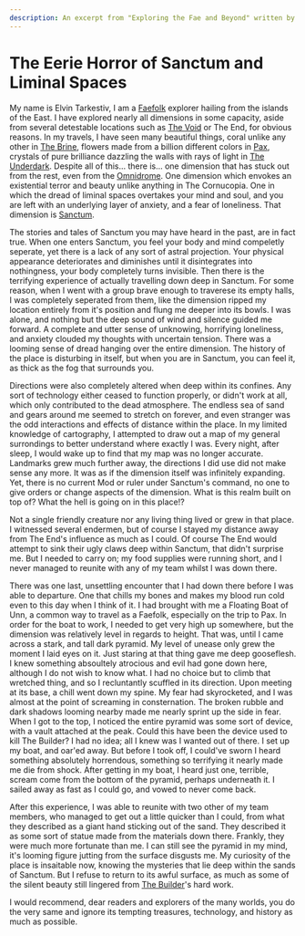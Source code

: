 ```yaml
---
description: An excerpt from "Exploring the Fae and Beyond" written by Elvin Tarkestiv
---
```


# The Eerie Horror of Sanctum and Liminal Spaces

My name is Elvin Tarkestiv, I am a [Faefolk](https://thebrackenpack.fandom.com/wiki/Faefolk) explorer hailing from the islands of the East. I have explored nearly all dimensions in some capacity, aside from several detestable locations such as [The Void](https://thebrackenpack.fandom.com/wiki/Void) or The End, for obvious reasons. In my travels, I have seen many beautiful things, coral unlike any other in [The Brine](https://thebrackenpack.fandom.com/wiki/The\_Brine), flowers made from a billion different colors in [Pax](https://thebrackenpack.fandom.com/wiki/Pax), crystals of pure brilliance dazzling the walls with rays of light in [The Underdark](https://thebrackenpack.fandom.com/wiki/The\_Underdark). Despite all of this... there is... one dimension that has stuck out from the rest, even from the [Omnidrome](https://thebrackenpack.fandom.com/wiki/Omnidrome). One dimension which envokes an existential terror and beauty unlike anything in The Cornucopia. One in which the dread of liminal spaces overtakes your mind and soul, and you are left with an underlying layer of anxiety, and a fear of loneliness. That dimension is [Sanctum](https://thebrackenpack.fandom.com/wiki/Sanctum).

The stories and tales of Sanctum you may have heard in the past, are in fact true. When one enters Sanctum, you feel your body and mind compeletly seperate, yet there is a lack of any sort of astral projection. Your physical appearance deteriorates and diminishes until it disintegrates into nothingness, your body completely turns invisible. Then there is the terrifying experience of actually travelling down deep in Sanctum. For some reason, when I went with a group brave enough to traverese its empty halls, I was completely seperated from them, like the dimension ripped my location entirely from it's position and flung me deeper into its bowls. I was alone, and nothing but the deep sound of wind and silence guided me forward. A complete and utter sense of unknowing, horrifying loneliness, and anxiety clouded my thoughts with uncertain tension. There was a looming sense of dread hanging over the entire dimension. The history of the place is disturbing in itself, but when you are in Sanctum, you can feel it, as thick as the fog that surrounds you.

Directions were also completely altered when deep within its confines. Any sort of technology either ceased to function properly, or didn't work at all, which only contributed to the dead atmosphere. The endless sea of sand and gears around me seemed to stretch on forever, and even stranger was the odd interactions and effects of distance within the place. In my limited knowledge of cartography, I attempted to draw out a map of my general surrondings to better understand where exactly I was. Every night, after sleep, I would wake up to find that my map was no longer accurate. Landmarks grew much further away, the directions I did use did not make sense any more. It was as if the dimension itself was infinitely expanding. Yet, there is no current Mod or ruler under Sanctum's command, no one to give orders or change aspects of the dimension. What is this realm built on top of? What the hell is going on in this place!?

Not a single friendly creature nor any living thing lived or grew in that place. I witnessed several endermen, but of course I stayed my distance away from The End's influence as much as I could. Of course The End would attempt to sink their ugly claws deep within Sanctum, that didn't surprise me. But I needed to carry on; my food supplies were running short, and I never managed to reunite with any of my team whilst I was down there.

There was one last, unsettling encounter that I had down there before I was able to departure. One that chills my bones and makes my blood run cold even to this day when I think of it. I had brought with me a Floating Boat of Unn, a common way to travel as a Faefolk, especially on the trip to Pax. In order for the boat to work, I needed to get very high up somewhere, but the dimension was relatively level in regards to height. That was, until I came across a stark, and tall dark pyramid. My level of unease only grew the moment I laid eyes on it. Just staring at that thing gave me deep gooseflesh. I knew something absoultely atrocious and evil had gone down here, although I do not wish to know what. I had no choice but to climb that wretched thing, and so I recluntantly scuffled in its direction. Upon meeting at its base, a chill went down my spine. My fear had skyrocketed, and I was almost at the point of screaming in consternation. The broken rubble and dark shadows looming nearby made me nearly sprint up the side in fear. When I got to the top, I noticed the entire pyramid was some sort of device, with a vault attached at the peak. Could this have been the device used to kill The Builder? I had no idea; all I knew was I wanted out of there. I set up my boat, and oar'ed away. But before I took off, I could've sworn I heard something absolutely horrendous, something so terrifying it nearly made me die from shock. After getting in my boat, I heard just one, terrible, scream come from the bottom of the pyramid, perhaps underneath it. I sailed away as fast as I could go, and vowed to never come back.

After this experience, I was able to reunite with two other of my team members, who managed to get out a little quicker than I could, from what they described as a giant hand sticking out of the sand. They described it as some sort of statue made from the materials down there. Frankly, they were much more fortunate than me. I can still see the pyramid in my mind, it's looming figure jutting from the surface disgusts me. My curiosity of the place is insaitable now, knowing the mysteries that lie deep within the sands of Sanctum. But I refuse to return to its awful surface, as much as some of the silent beauty still lingered from [The Builder](https://thebrackenpack.fandom.com/wiki/The\_Builder\_\(deceased\))'s hard work.

I would recommend, dear readers and explorers of the many worlds, you do the very same and ignore its tempting treasures, technology, and history as much as possible.

